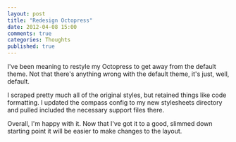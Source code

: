 ```yaml
---
layout: post
title: "Redesign Octopress"
date: 2012-04-08 15:00
comments: true
categories: Thoughts
published: true
---
```


I've been meaning to restyle my Octopress to get away from the default theme. Not that there's anything wrong with the default theme, it's just, well, default.
<!-- more -->

I scraped pretty much all of the original styles, but retained things like code formatting. I updated the compass config to my new stylesheets directory and pulled included the necessary support files there.

Overall, I'm happy with it. Now that I've got it to a good, slimmed down starting point it will be easier to make changes to the layout.